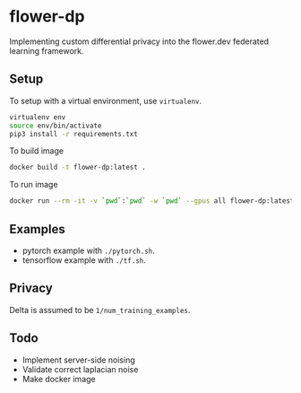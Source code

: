 # flower-dp

Implementing custom differential privacy into the flower.dev federated learning framework.

## Setup

To setup with a virtual environment, use `virtualenv`.

```bash
virtualenv env
source env/bin/activate
pip3 install -r requirements.txt
```

To build image

```bash
docker build -t flower-dp:latest .
```

To run image

```bash
docker run --rm -it -v `pwd`:`pwd` -w `pwd` --gpus all flower-dp:latest bash
```

## Examples

- pytorch example with `./pytorch.sh`.
- tensorflow example with `./tf.sh`.

## Privacy

Delta is assumed to be `1/num_training_examples`.

## Todo

- Implement server-side noising
- Validate correct laplacian noise
- Make docker image